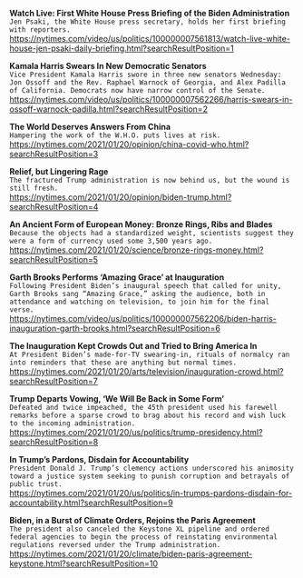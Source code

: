 **Watch Live: First White House Press Briefing of the Biden Administration**\
`Jen Psaki, the White House press secretary, holds her first briefing with reporters.`\
https://nytimes.com/video/us/politics/100000007561813/watch-live-white-house-jen-psaki-daily-briefing.html?searchResultPosition=1

**Kamala Harris Swears In New Democratic Senators**\
`Vice President Kamala Harris swore in three new senators Wednesday: Jon Ossoff and the Rev. Raphael Warnock of Georgia, and Alex Padilla of California. Democrats now have narrow control of the Senate.`\
https://nytimes.com/video/us/politics/100000007562266/harris-swears-in-ossoff-warnock-padilla.html?searchResultPosition=2

**The World Deserves Answers From China**\
`Hampering the work of the W.H.O. puts lives at risk.`\
https://nytimes.com/2021/01/20/opinion/china-covid-who.html?searchResultPosition=3

**Relief, but Lingering Rage**\
`The fractured Trump administration is now behind us, but the wound is still fresh.`\
https://nytimes.com/2021/01/20/opinion/biden-trump.html?searchResultPosition=4

**An Ancient Form of European Money: Bronze Rings, Ribs and Blades**\
`Because the objects had a standardized weight, scientists suggest they were a form of currency used some 3,500 years ago.`\
https://nytimes.com/2021/01/20/science/bronze-rings-money.html?searchResultPosition=5

**Garth Brooks Performs ‘Amazing Grace’ at Inauguration**\
`Following President Biden’s inaugural speech that called for unity, Garth Brooks sang “Amazing Grace,” asking the audience, both in attendance and watching on television, to join him for the final verse.`\
https://nytimes.com/video/us/politics/100000007562206/biden-harris-inauguration-garth-brooks.html?searchResultPosition=6

**The Inauguration Kept Crowds Out and Tried to Bring America In**\
`At President Biden’s made-for-TV swearing-in, rituals of normalcy ran into reminders that these are anything but normal times.`\
https://nytimes.com/2021/01/20/arts/television/inauguration-crowd.html?searchResultPosition=7

**Trump Departs Vowing, ‘We Will Be Back in Some Form’**\
`Defeated and twice impeached, the 45th president used his farewell remarks before a sparse crowd to brag about his record and wish luck to the incoming administration.`\
https://nytimes.com/2021/01/20/us/politics/trump-presidency.html?searchResultPosition=8

**In Trump’s Pardons, Disdain for Accountability**\
`President Donald J. Trump’s clemency actions underscored his animosity toward a justice system seeking to punish corruption and betrayals of public trust.`\
https://nytimes.com/2021/01/20/us/politics/in-trumps-pardons-disdain-for-accountability.html?searchResultPosition=9

**Biden, in a Burst of Climate Orders, Rejoins the Paris Agreement**\
`The president also canceled the Keystone XL pipeline and ordered federal agencies to begin the process of reinstating environmental regulations reversed under the Trump administration.`\
https://nytimes.com/2021/01/20/climate/biden-paris-agreement-keystone.html?searchResultPosition=10

